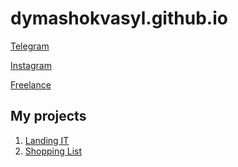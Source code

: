 # dymashokvasyl.github.io

<a href = "https://t.me/v_dymashok" target = "_blank">Telegram</a>

<a href = "https://www.instagram.com/v.dymashok/" target = "_blank">Instagram</a>

<a href = "https://freelancehunt.com/freelancer/V_Dymashok.html" target="_blank">Freelance </a>

<h2>My projects</h2>
  <ol>
    <li><a href = "https://dymashokvasyl.github.io/Landing-IT/">Landing IT</a></li>
    <li><a href = "https://dymashokvasyl.github.io/Shopping%20list/">Shopping List</a></li>

  </ol>
